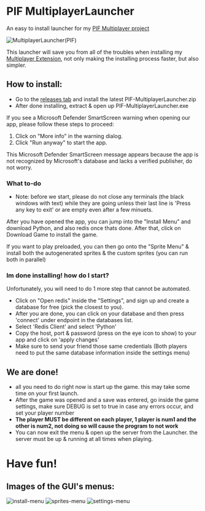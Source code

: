 # PIF MultiplayerLauncher
An easy to install launcher for my [PIF Multiplayer project](https://github.com/NoamRothschild/infinitefusion-multiplayer)

![MultiplayerLauncher(PIF)](https://github.com/NoamRothschild/MultiplayerLauncher/assets/98104540/ee687fd7-4f34-4011-adf1-7fef7b50ed7f)

This launcher will save you from all of the troubles when installing my [Multiplayer Extension](https://github.com/NoamRothschild/infinitefusion-multiplayer), not only making the installing process faster, but also simpler.

## How to install:
- Go to the [releases tab](https://github.com/NoamRothschild/MultiplayerLauncher/releases) and install the latest PIF-MultiplayerLauncher.zip
- After done installing, extract & open up PIF-MultiplayerLauncher.exe
  
If you see a Microsoft Defender SmartScreen warning when opening our app, please follow these steps to proceed:
1. Click on "More info" in the warning dialog.
2. Click "Run anyway" to start the app.

This Microsoft Defender SmartScreen message appears because the app is not recognized by Microsoft's database and lacks a verified publisher, do not worry.

### What to-do
- Note: before we start, please do not close any terminals (the black windows with text) while they are going unless their last line is 'Press any key to exit' or are empty even after a few minuets.

After you have opened the app, you can jump into the "Install Menu" and download Python, and also redis once thats done.
After that, click on Download Game to install the game.

If you want to play preloaded, you can then go onto the "Sprite Menu" & install both the autogenerated sprites & the custom sprites (you can run both in parallel)

### Im done installing! how do I start?

Unfortunately, you will need to do 1 more step that cannot be automated.
- Click on "Open redis" inside the "Settings", and sign up and create a database for free (pick the closest to you).
- After you are done, you can click on your database and then press 'connect' under endpoint in the databases list.
- Select 'Redis Client' and select 'Python'
- Copy the host, port & password (press on the eye icon to show) to your app and click on 'apply changes'
- Make sure to send your friend those same credentials (Both players need to put the same database information inside the settings menu)

## We are done!
- all you need to do right now is start up the game. this may take some time on your first launch.
- After the game was opened and a save was entered, go inside the game settings, make sure DEBUG is set to true in case any errors occur, and set your player number
- **The player MUST be different on each player, 1 player is num1 and the other is num2, not doing so will cause the program to not work**
- You can now exit the menu & open up the server from the Launcher. the server must be up & running at all times when playing.
  
# Have fun!


## Images of the GUI's menus:
![install-menu](https://github.com/NoamRothschild/MultiplayerLauncher/assets/98104540/b6c741fb-aebc-4dbb-8d7c-1c8fe1764ecc)
![sprites-menu](https://github.com/NoamRothschild/MultiplayerLauncher/assets/98104540/14cbcfea-1e7a-4251-9f6b-32d173564390)
![settings-menu](https://github.com/NoamRothschild/MultiplayerLauncher/assets/98104540/3ef02852-6916-4c27-9b9d-62d82f5dfdd0)


